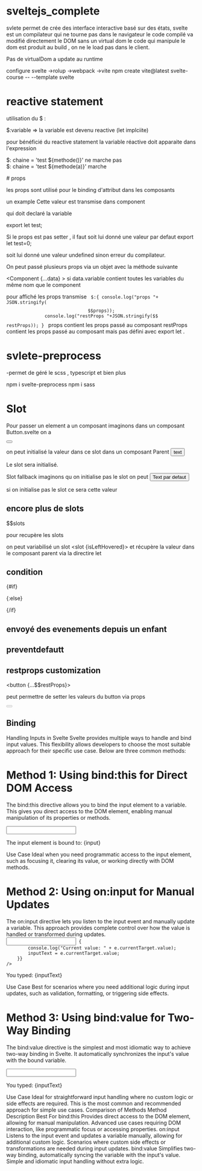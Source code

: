 # sveltejs_complete

svlete permet de crée des interface interactive basé sur des états,
svelte est un compilateur qui ne tourne pas dans le navigateur
le code compilé va modifié directement le DOM sans un virtual dom
le code qui manipule le dom est produit au build , on ne le load pas dans le client. 

Pas de virtualDom a update au runtime

configure svelte 
->rolup
->webpack
->vite
npm create vite@latest svelte-course -- --template svelte 


# reactive statement

utilisation du $ :
<p>$:variable => la variable est devenu reactive (let implciite)</p>

pour bénéficié du reactive statement la variable réactive doit apparaite dans l'expression
<p>
$: chaine = 'test ${methode()}' ne marche pas <br/>
$: chaine = 'test ${methode(a)}' marche 
</p>
# props 

les props sont utilisé pour le binding d'attribut dans les composants

un example <Component test={valeur} />
Cette valeur est transmise dans component

qui doit declaré la variable

export let test;

Si le props est pas setter , il faut soit lui donné une valeur par defaut 
export let test=0;

soit lui donné une valeur undefined sinon erreur du compilateur.

On peut passé plusieurs props via un objet avec la méthode suivante

<Component {...data} >
si data.variable contient toutes les variables du même nom que le component

pour affiché les props transmise 
<code>
 $:{
      console.log("props "+ JSON.stringify($$props));
      console.log("restProps "+JSON.stringify($$restProps));
    }
</code>
props contient les props passé au composant
restProps contient les props passé au composant mais pas défini avec export let .

# svlete-preprocess
-permet de géré le scss , typescript et bien plus 

npm i svelte-preprocess
npm i sass

# Slot

Pour passer un element a un composant imaginons dans un composant Button.svelte 
on a 

<button><slot/></button>

on peut initialisé la valeur dans ce slot dans un composant Parent
<Button>text</Button>

Le slot sera initialisé.

Slot fallback imaginons qu on initialise pas le slot on peut
<button><slot>Text par defaut </slot></button>

si on initialise pas le slot ce sera cette valeur


## encore plus de slots

<p>
$$slots
</p>
pour recupère les slots

on peut variabilisé un slot
    <slot {isLeftHovered}></slot>
et récupère la valeur dans le composant parent via la directire
let

## condition

{#if}

{:else}

{/if}

## envoyé des evenements depuis un enfant 

## preventdefautt


## restprops customization

<button {...$$restProps}>

peut permettre de setter les valeurs du button via props

<Button disabled > </Button>

## Binding

Handling Inputs in Svelte
Svelte provides multiple ways to handle and bind input values. This flexibility allows developers to choose the most suitable approach for their specific use case. Below are three common methods:

<h1>Method 1: Using bind:this for Direct DOM Access</h1>
The bind:this directive allows you to bind the input element to a variable. This gives you direct access to the DOM element, enabling manual manipulation of its properties or methods.

<script>
    let input;
</script>

<code><input bind:this={input} /></code>

<p>The input element is bound to: {input}</p>
Use Case
Ideal when you need programmatic access to the input element, such as focusing it, clearing its value, or working directly with DOM methods.


<h1>Method 2: Using on:input for Manual Updates</h1>
The on:input directive lets you listen to the input event and manually update a variable. This approach provides complete control over how the value is handled or transformed during updates.


<script>
    let inputText = '';
</script>

<!-- Listen to the `input` event and update `inputText` manually -->
<code>
<input
    on:input={(e) => {
        console.log("Current value: " + e.currentTarget.value);
        inputText = e.currentTarget.value;
    }}
/>
</code>
<p>You typed: {inputText}</p>
Use Case
Best for scenarios where you need additional logic during input updates, such as validation, formatting, or triggering side effects.

<h1>Method 3: Using bind:value for Two-Way Binding</h1>
The bind:value directive is the simplest and most idiomatic way to achieve two-way binding in Svelte. It automatically synchronizes the input's value with the bound variable.

<script>
    let inputText = '';
</script>

<!-- Bind the input's value to `inputText` -->

<code><input bind:value={inputText} />
</code>
<p>You typed: {inputText}</p>
Use Case
Ideal for straightforward input handling where no custom logic or side effects are required. This is the most common and recommended approach for simple use cases.
Comparison of Methods
Method	Description	Best For
bind:this	Provides direct access to the DOM element, allowing for manual manipulation.	Advanced use cases requiring DOM interaction, like programmatic focus or accessing properties.
on:input	Listens to the input event and updates a variable manually, allowing for additional custom logic.	Scenarios where custom side effects or transformations are needed during input updates.
bind:value	Simplifies two-way binding, automatically syncing the variable with the input's value.	Simple and idiomatic input handling without extra logic.
